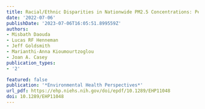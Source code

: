 ```yaml
---
title: Racial/Ethnic Disparities in Nationwide PM2.5 Concentrations: Perils of Assuming a Linear Relationship
date: '2022-07-06'
publishDate: '2023-07-06T16:05:51.899559Z'
authors:
- Misbath Daouda
- Lucas RF Henneman
- Jeff Goldsmith
- Marianthi-Anna Kioumourtzoglou
- Joan A. Casey
publication_types:
- '2'

featured: false
publication: '*Environmental Health Perspectives*'
url_pdf: https://ehp.niehs.nih.gov/doi/epdf/10.1289/EHP11048
doi: 10.1289/EHP11048
---
```


